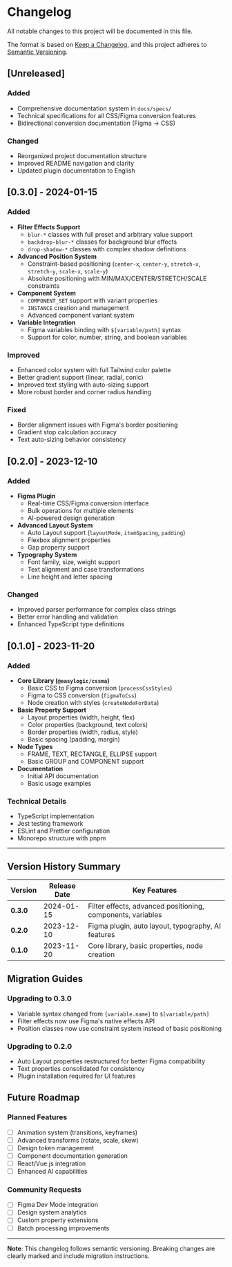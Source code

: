 # Changelog

All notable changes to this project will be documented in this file.

The format is based on [Keep a Changelog](https://keepachangelog.com/en/1.0.0/),
and this project adheres to [Semantic Versioning](https://semver.org/spec/v2.0.0.html).

## [Unreleased]

### Added
- Comprehensive documentation system in `docs/specs/`
- Technical specifications for all CSS/Figma conversion features
- Bidirectional conversion documentation (Figma → CSS)

### Changed
- Reorganized project documentation structure
- Improved README navigation and clarity
- Updated plugin documentation to English

## [0.3.0] - 2024-01-15

### Added
- **Filter Effects Support**
  - `blur-*` classes with full preset and arbitrary value support
  - `backdrop-blur-*` classes for background blur effects
  - `drop-shadow-*` classes with complex shadow definitions
- **Advanced Position System**
  - Constraint-based positioning (`center-x`, `center-y`, `stretch-x`, `stretch-y`, `scale-x`, `scale-y`)
  - Absolute positioning with MIN/MAX/CENTER/STRETCH/SCALE constraints
- **Component System**
  - `COMPONENT_SET` support with variant properties
  - `INSTANCE` creation and management
  - Advanced component variant system
- **Variable Integration**
  - Figma variables binding with `$[variable/path]` syntax
  - Support for color, number, string, and boolean variables

### Improved
- Enhanced color system with full Tailwind color palette
- Better gradient support (linear, radial, conic)
- Improved text styling with auto-sizing support
- More robust border and corner radius handling

### Fixed
- Border alignment issues with Figma's border positioning
- Gradient stop calculation accuracy
- Text auto-sizing behavior consistency

## [0.2.0] - 2023-12-10

### Added
- **Figma Plugin**
  - Real-time CSS/Figma conversion interface
  - Bulk operations for multiple elements
  - AI-powered design generation
- **Advanced Layout System**
  - Auto Layout support (`layoutMode`, `itemSpacing`, `padding`)
  - Flexbox alignment properties
  - Gap property support
- **Typography System**
  - Font family, size, weight support
  - Text alignment and case transformations
  - Line height and letter spacing

### Changed
- Improved parser performance for complex class strings
- Better error handling and validation
- Enhanced TypeScript type definitions

## [0.1.0] - 2023-11-20

### Added
- **Core Library (`@easylogic/cssma`)**
  - Basic CSS to Figma conversion (`processCssStyles`)
  - Figma to CSS conversion (`figmaToCss`)
  - Node creation with styles (`createNodeForData`)
- **Basic Property Support**
  - Layout properties (width, height, flex)
  - Color properties (background, text colors)
  - Border properties (width, radius, style)
  - Basic spacing (padding, margin)
- **Node Types**
  - FRAME, TEXT, RECTANGLE, ELLIPSE support
  - Basic GROUP and COMPONENT support
- **Documentation**
  - Initial API documentation
  - Basic usage examples

### Technical Details
- TypeScript implementation
- Jest testing framework
- ESLint and Prettier configuration
- Monorepo structure with pnpm

---

## Version History Summary

| Version | Release Date | Key Features |
|---------|-------------|--------------|
| **0.3.0** | 2024-01-15 | Filter effects, advanced positioning, components, variables |
| **0.2.0** | 2023-12-10 | Figma plugin, auto layout, typography, AI features |
| **0.1.0** | 2023-11-20 | Core library, basic properties, node creation |

## Migration Guides

### Upgrading to 0.3.0
- Variable syntax changed from `{variable.name}` to `$[variable/path]`
- Filter effects now use Figma's native effects API
- Position classes now use constraint system instead of basic positioning

### Upgrading to 0.2.0
- Auto Layout properties restructured for better Figma compatibility
- Text properties consolidated for consistency
- Plugin installation required for UI features

## Future Roadmap

### Planned Features
- [ ] Animation system (transitions, keyframes)
- [ ] Advanced transforms (rotate, scale, skew)
- [ ] Design token management
- [ ] Component documentation generation
- [ ] React/Vue.js integration
- [ ] Enhanced AI capabilities

### Community Requests
- [ ] Figma Dev Mode integration
- [ ] Design system analytics
- [ ] Custom property extensions
- [ ] Batch processing improvements

---

**Note**: This changelog follows semantic versioning. Breaking changes are clearly marked and include migration instructions. 
